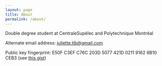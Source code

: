 ```yaml
---
layout: page
title: About
permalink: /about/
---
```


Double degree student at CentraleSupélec and Polytechnique Montréal

Alternate email address: [juliette.tib@gmail.com](mailto:juliette.tib@gmail.com)

Public key fingerprint: E50F C3EF C76C 203D 5077 421D 0211 9162 6B10 CEB3
(see [this gist](https://gist.github.com/jtib/b078db976538a493680e))


